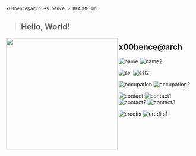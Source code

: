 ```console
x00bence@arch:~$ bence > README.md
```

> ## Hello, World!

<img align="left" src="https://www.github.com/x00bence.png" width="300" height="300" />

## x00bence@arch

![name](https://img.shields.io/static/v1?label=&message=name%3A&color=111&style=flat-square)
![name2](https://img.shields.io/static/v1?label=&message=Wendel%20%22"legacylol"%20%22&color=555&style=flat-square)

![asl](https://img.shields.io/static/v1?label=&message=A%2FS%2FL%3A&color=111&style=flat-square)
![asl2](https://img.shields.io/static/v1?label=&message=17%2C%20Male%2C%20Brazil&color=555&style=flat-square)

![occupation](https://img.shields.io/static/v1?label=&message=occupation%3A&color=111&style=flat-square)
![occupation2](https://img.shields.io/static/v1?label=&message=student%2C%20front-end%20dev&color=555&style=flat-square)

![contact](https://img.shields.io/static/v1?label=&message=contact%3A&color=111&style=flat-square)
![contact1](https://img.shields.io/static/v1?logo=github&label=&message=legacylol&color=555&logoColor=AAA&style=flat-square)
![contact2](https://img.shields.io/static/v1?logo=gmail&label=&message=wendelp313@gmail.com&color=555&logoColor=AAA&style=flat-square)
![contact3](https://img.shields.io/static/v1?logo=discord&label=&message=.legacy#5182&color=555&logoColor=AAA&style=flat-square)

![credits](https://img.shields.io/static/v1?label=&message=credits%3A&color=111&style=flat-square)
![credits1](https://img.shields.io/static/v1?logo=github&label=&message=x00bence&color=555&logoColor=AAA&style=flat-square)
